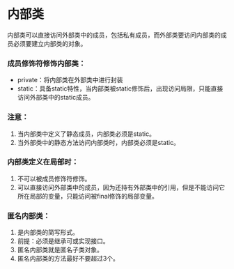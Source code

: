 # 内部类

内部类可以直接访问外部类中的成员，包括私有成员，而外部类要访问内部类的成员必须要建立内部类的对象。

### 成员修饰符修饰内部类：

- private：将内部类在外部类中进行封装
- static：具备static特性，当内部类被static修饰后，出现访问局限，只能直接访问外部类中的static成员。

### 注意：

1. 当内部类中定义了静态成员，内部类必须是static。
2. 当外部类中的静态方法访问内部类时，内部类必须是static。

### 内部类定义在局部时：

1. 不可以被成员修饰符修饰。
2. 可以直接访问外部类中的成员，因为还持有外部类中的引用，但是不能访问它所在局部的变量，只能访问被final修饰的局部变量。

### 匿名内部类：

1. 是内部类的简写形式。
2. 前提：必须是继承可或实现接口。
3. 匿名内部类就是匿名子类对象。
4. 匿名内部类的方法最好不要超过3个。